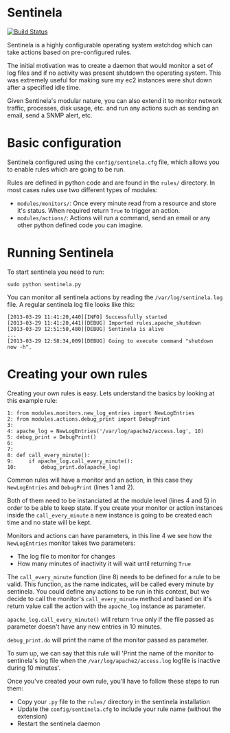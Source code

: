 Sentinela
=========
[![Build Status](https://travis-ci.org/andresriancho/sentinela.png?branch=master)](https://travis-ci.org/andresriancho/sentinela)

Sentinela is a highly configurable operating system watchdog which can take actions based on pre-configured rules.

The initial motivation was to create a daemon that would monitor a set of log files and if no activity was present shutdown the operating system. This was extremely useful for making sure my ec2 instances were shut down after a specified idle time.

Given Sentinela's modular nature, you can also extend it to monitor network traffic, processes, disk usage, etc. and run any actions such as sending an email, send a SNMP alert, etc.

Basic configuration
===================

Sentinela configured using the `config/sentinela.cfg` file, which allows you to enable rules which are going to be run.

Rules are defined in python code and are found in the `rules/` directory. In most cases rules use two different types of modules:
 * `modules/monitors/`: Once every minute read from a resource and store it's status. When required return `True` to trigger an action.
 * `modules/actions/`: Actions will run a command, send an email or any other python defined code you can imagine.

Running Sentinela
=================

To start sentinela you need to run:
```
sudo python sentinela.py
```

You can monitor all sentinela actions by reading the `/var/log/sentinela.log` file. A regular sentinela log file looks like this:

```
[2013-03-29 11:41:20,440][INFO] Successfully started
[2013-03-29 11:41:20,441][DEBUG] Imported rules.apache_shutdown
[2013-03-29 12:51:50,480][DEBUG] Sentinela is alive
...
[2013-03-29 12:58:34,009][DEBUG] Going to execute command "shutdown now -h".
```

Creating your own rules
=======================

Creating your own rules is easy. Lets understand the basics by looking at this example rule:

```
1: from modules.monitors.new_log_entries import NewLogEntries
2: from modules.actions.debug_print import DebugPrint
3: 
4: apache_log = NewLogEntries('/var/log/apache2/access.log', 10)
5: debug_print = DebugPrint()
6:
7:
8: def call_every_minute():
9:     if apache_log.call_every_minute():
10:        debug_print.do(apache_log)
```

Common rules will have a monitor and an action, in this case they `NewLogEntries` and `DebugPrint` (lines 1 and 2).

Both of them need to be instanciated at the module level (lines 4 and 5) in order to be able to keep state. If you create your monitor or action instances inside the `call_every_minute` a new instance is going to be created each time and no state will be kept.

Monitors and actions can have parameters, in this line 4 we see how the `NewLogEntries` monitor takes two parameters:
 * The log file to monitor for changes
 * How many minutes of inactivity it will wait until returning `True`

The `call_every_minute` function (line 8) needs to be defined for a rule to be valid. This function, as the name indicates, will be called every minute by sentinela. You could define any actions to be run in this context, but we decide to call the monitor's `call_every_minute` method and based on it's return value call the action with the `apache_log` instance as parameter.

`apache_log.call_every_minute()` will return `True` only if the file passed as parameter doesn't have any new entries in 10 minutes.

`debug_print.do` will print the name of the monitor passed as parameter.

To sum up, we can say that this rule will 'Print the name of the monitor to sentinela's log file when the `/var/log/apache2/access.log` logfile is inactive during 10 minutes'.

Once you've created your own rule, you'll have to follow these steps to run them:
 * Copy your `.py` file to the `rules/` directory in the sentinela installation
 * Update the `config/sentinela.cfg` to include your rule name (without the extension)
 * Restart the sentinela daemon

